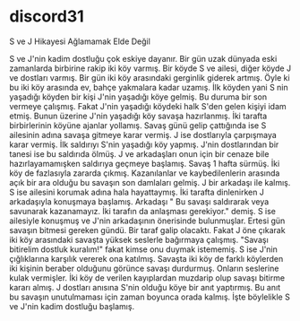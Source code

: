 # discord31
S ve J Hikayesi Ağlamamak Elde Değil

S ve J'nin kadim dostluğu çok eskiye dayanır. Bir gün uzak dünyada eski zamanlarda birbirine rakip iki köy varmış. Bir köyde S ve ailesi, diğer köyde J ve dostları varmış. Bir gün iki köy arasındaki gerginlik giderek artmış. Öyle ki bu iki köy arasında ev, bahçe yakmalara kadar uzamış. İlk köyden yani S nin yaşadığı köyden bir kişi J'nin yaşadığı köye gelmiş. Bu duruma bir son vermeye çalışmış. Fakat J'nin yaşadığı köydeki halk S'den gelen kişiyi idam etmiş. Bunun üzerine J'nin yaşadığı köy savaşa hazırlanmış. İki tarafta birbirlerinin köyüne ajanlar yollamış. Savaş günü gelip çattığında ise S ailesinin adına savaşa gitmeye karar vermiş. J ise dostlarıyla çarpışmaya karar vermiş. İlk saldırıyı S'nin yaşadığı köy yapmış. J'nin dostlarından bir tanesi ise bu saldırıda ölmüş. J ve arkadaşları onun için bir cenaze bile hazırlayamamışken saldırıya geçmeye başlamış. Savaş 1 hafta sürmüş. İki köy de fazlasıyla zararda çıkmış. Kazanılanlar ve kaybedilenlerin arasında açık bir ara olduğu bu savaşın son damlaları gelmiş. J bir arkadaşı ile kalmış. S ise ailesini korumak adına hala hayattaymış. İki tarafta dinlenirken J arkadaşıyla konuşmaya başlamış. Arkadaşı " Bu savaşı saldırarak veya savunarak kazanamayız. İki tarafın da anlaşması gerekiyor." demiş. S ise ailesiyle konuşmuş ve J'nin arkadaşının önerisinde bulunmuşlar. Ertesi gün savaşın bitmesi gereken gündü. Bir taraf galip olacaktı. Fakat J öne çıkarak iki köy arasındaki savaşta yüksek seslerle bağırmaya çalışmış. "Savaşı bitirelim dostluk kuralım!" fakat kimse onu duymak istememiş. S ise J'nin çığlıklarına karşılık vererek ona katılmış. Savaşta iki köy de farklı köylerden iki kişinin beraber olduğunu görünce savaşı durdurmuş. Onların seslerine kulak vermişler. İki köy de verilen kayıplardan muzdarip olup savaşı bitirme kararı almış. J dostları anısına S'nin olduğu köye bir anıt yaptırmış. Bu anıt bu savaşın unutulmaması için zaman boyunca orada kalmış. İşte böylelikle S ve J'nin kadim dostluğu başlamış.

